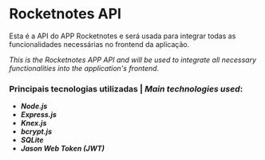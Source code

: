 # Rocketnotes API

Esta é a API do APP Rocketnotes e será usada para integrar todas as funcionalidades necessárias no frontend da aplicação.

*This is the Rocketnotes APP API and will be used to integrate all necessary functionalities into the application's frontend.*

### Principais tecnologias utilizadas | *Main technologies used*:

- __*Node.js*__
- __*Express.js*__
- __*Knex.js*__
- __*bcrypt.js*__
- __*SQLite*__
- __*Jason Web Token (JWT)*__





